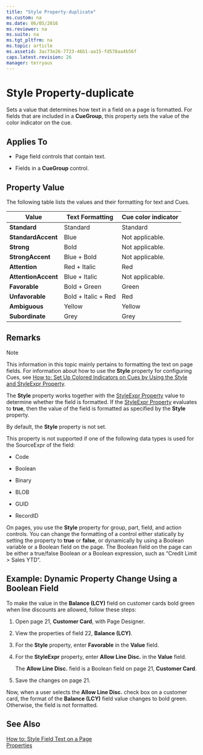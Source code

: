```yaml
---
title: "Style Property-duplicate"
ms.custom: na
ms.date: 06/05/2016
ms.reviewer: na
ms.suite: na
ms.tgt_pltfrm: na
ms.topic: article
ms.assetid: 3ac73e26-7723-46b1-aa15-fd578aa4b56f
caps.latest.revision: 26
manager: terryaus
---
```

# Style Property-duplicate
Sets a value that determines how text in a field on a page is formatted. For fields that are included in a **CueGroup**, this property sets the value of the color indicator on the cue.  
  
## Applies To  
  
-   Page field controls that contain text.  
  
-   Fields in a **CueGroup** control.  
  
## Property Value  
 The following table lists the values and their formatting for text and Cues.  
  
|Value|Text Formatting|Cue color indicator|  
|-----------|---------------------|-------------------------|  
|**Standard**|Standard|Standard|  
|**StandardAccent**|Blue|Not applicable.|  
|**Strong**|Bold|Not applicable.|  
|**StrongAccent**|Blue \+ Bold|Not applicable.|  
|**Attention**|Red \+ Italic|Red|  
|**AttentionAccent**|Blue \+ Italic|Not applicable.|  
|**Favorable**|Bold \+ Green|Green|  
|**Unfavorable**|Bold \+ Italic \+ Red|Red|  
|**Ambiguous**|Yellow|Yellow|  
|**Subordinate**|Grey|Grey|  
  
## Remarks  
  
> [!NOTE]  
>  This information in this topic mainly pertains to formatting the text on page fields. For information about how to use the **Style** property for configuring Cues, see [How to: Set Up Colored Indicators on Cues by Using the Style and StyleExpr Property](../Topic/How%20to:%20Set%20Up%20Colored%20Indicators%20on%20Cues%20by%20Using%20the%20Style%20and%20StyleExpr%20Property.md).  
  
 The **Style** property works together with the [StyleExpr Property](StyleExpr-Property.md) value to determine whether the field is formatted. If the [StyleExpr Property](StyleExpr-Property.md) evaluates to **true**, then the value of the field is formatted as specified by the **Style** property.  
  
 By default, the **Style** property is not set.  
  
 This property is not supported if one of the following data types is used for the SourceExpr of the field:  
  
-   Code  
  
-   Boolean  
  
-   Binary  
  
-   BLOB  
  
-   GUID  
  
-   RecordID  
  
 On pages, you use the **Style** property for group, part, field, and action controls. You can change the formatting of a control either statically by setting the property to **true** or **false**, or dynamically by using a Boolean variable or a Boolean field on the page. The Boolean field on the page can be either a true\/false Boolean or a Boolean expression, such as “Credit Limit \> Sales YTD”.  
  
## Example: Dynamic Property Change Using a Boolean Field  
 To make the value in the **Balance \(LCY\)** field on customer cards bold green when line discounts are allowed, follow these steps:  
  
1.  Open page 21, **Customer Card**, with Page Designer.  
  
2.  View the properties of field 22, **Balance \(LCY\)**.  
  
3.  For the **Style** property, enter **Favorable** in the **Value** field.  
  
4.  For the **StyleExpr** property, enter **Allow Line Disc.** in the **Value** field.  
  
     The **Allow Line Disc.** field is a Boolean field on page 21, **Customer Card**.  
  
5.  Save the changes on page 21.  
  
 Now, when a user selects the **Allow Line Disc.** check box on a customer card, the format of the **Balance \(LCY\)** field value changes to bold green. Otherwise, the field is not formatted.  
  
## See Also  
 [How to: Style Field Text on a Page](../Topic/How%20to:%20Style%20Field%20Text%20on%20a%20Page.md)   
 [Properties](Properties.md)